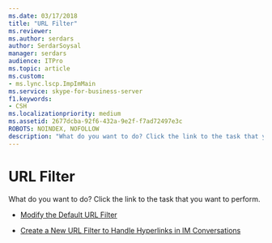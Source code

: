 ```yaml
---
ms.date: 03/17/2018
title: "URL Filter"
ms.reviewer: 
ms.author: serdars
author: SerdarSoysal
manager: serdars
audience: ITPro
ms.topic: article
ms.custom:
- ms.lync.lscp.ImpImMain
ms.service: skype-for-business-server
f1.keywords:
- CSH
ms.localizationpriority: medium
ms.assetid: 2677dcba-92f6-432a-9e2f-f7ad72497e3c
ROBOTS: NOINDEX, NOFOLLOW
description: "What do you want to do? Click the link to the task that you want to perform."
---
```


# URL Filter

What do you want to do? Click the link to the task that you want to perform.

- [Modify the Default URL Filter](/previous-versions/office/lync-server-2013/lync-server-2013-modify-the-default-url-filter)

- [Create a New URL Filter to Handle Hyperlinks in IM Conversations](/previous-versions/office/lync-server-2013/lync-server-2013-create-a-new-url-filter-to-handle-hyperlinks-in-im-conversations)
